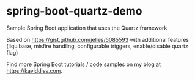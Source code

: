 # spring-boot-quartz-demo
Sample Spring Boot application that uses the Quartz framework

Based on https://gist.github.com/jelies/5085593 with additional features (liquibase, misfire handling, configurable triggers, enable/disable quartz flag)

Find more Spring Boot tutorials / code samples on my blog at https://kaviddiss.com.
